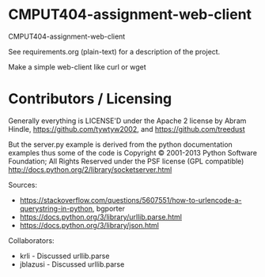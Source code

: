# CMPUT404-assignment-web-client

CMPUT404-assignment-web-client

See requirements.org (plain-text) for a description of the project.

Make a simple web-client like curl or wget

# Contributors / Licensing

Generally everything is LICENSE'D under the Apache 2 license by Abram Hindle,
https://github.com/tywtyw2002, and https://github.com/treedust

But the server.py example is derived from the python documentation
examples thus some of the code is Copyright © 2001-2013 Python
Software Foundation; All Rights Reserved under the PSF license (GPL
compatible) http://docs.python.org/2/library/socketserver.html

Sources:

- https://stackoverflow.com/questions/5607551/how-to-urlencode-a-querystring-in-python, bgporter
- https://docs.python.org/3/library/urllib.parse.html
- https://docs.python.org/3/library/json.html

Collaborators:

- krli - Discussed urllib.parse
- jblazusi - Discussed urllib.parse
